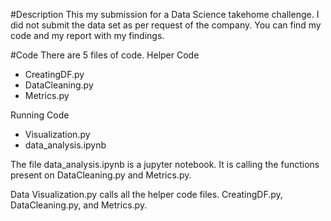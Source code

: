 #Description
This my submission for a Data Science takehome challenge.
I did not submit the data set as per request of the company.
You can find my code and my report with my findings.

#Code
There are 5 files of code.
Helper Code
* CreatingDF.py
* DataCleaning.py
* Metrics.py

Running Code
* Visualization.py
* data_analysis.ipynb

The file data_analysis.ipynb is a jupyter notebook.
It is calling the functions present on DataCleaning.py and Metrics.py.

Data Visualization.py calls all the helper code files.
CreatingDF.py, DataCleaning.py, and Metrics.py. 
